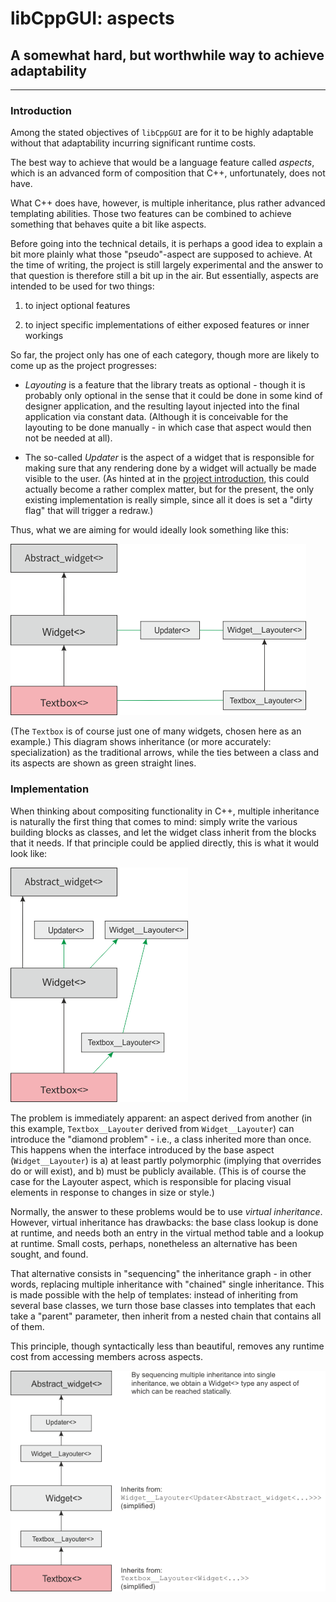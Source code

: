 libCppGUI: aspects
==================

A somewhat hard, but worthwhile way to achieve adaptability
----------------------------------------------------------

------------

### Introduction

Among the stated objectives of `libCppGUI` are for it to be highly adaptable without that adaptability incurring significant runtime costs.

The best way to achieve that would be a language feature called *aspects*, which is an advanced form of composition that C++, unfortunately, does not have.

What C++ does have, however, is multiple inheritance, plus rather advanced templating abilities. Those two features can be combined to achieve something that behaves quite a bit like aspects.

Before going into the technical details, it is perhaps a good idea to explain a bit more plainly what those "pseudo"-aspect are supposed to achieve. At the time of writing, the project is still largely experimental and the answer to that question is therefore still a bit up in the air. But essentially, aspects are intended to be used for two things:

1. to inject optional features

2. to inject specific implementations  of either exposed features or inner workings

So far, the project only has one of each category, though more are likely to come up as the project progresses:

- *Layouting* is a feature that the library treats as optional - though it is probably only optional in the sense that it could be done in some kind of designer application, and the resulting layout injected into the final application via constant data. (Although it is conceivable for the layouting to be done manually - in which case that aspect would then not be needed at all).

- The so-called *Updater* is the aspect of a widget that is responsible for making sure that any rendering done by a widget will actually be made visible to the user. (As hinted at in the [project introduction](../project_gui/project_gui.html#adapt_to_mo), this could actually become a rather complex matter, but for the present, the only existing implementation is really simple, since all it does is set a "dirty flag" that will trigger a redraw.)

Thus, what we are aiming for would ideally look something like this:

![Ideal aspect orientation](Aspects.png)

(The `Textbox` is of course just one of many widgets, chosen here as an example.) This diagram shows inheritance (or more accurately: specialization) as the traditional arrows, while the ties between a class and its aspects are shown as green straight lines.

### Implementation

When thinking about compositing functionality in C++, multiple inheritance is naturally the first thing that comes to mind: simply write the various building blocks as classes, and let the widget class inherit from the blocks that it needs. If that principle could be applied directly, this is what it would look like:

![Aspects via inheritance](Aspects_via_multiple_inheritance.png)

The problem is immediately apparent: an aspect derived from another (in this example, `Textbox__Layouter` derived from `Widget__Layouter`) can introduce the "diamond problem" - i.e., a class inherited more than once. This happens when the interface introduced by the base aspect (`Widget__Layouter`) is a) at least partly polymorphic (implying that overrides do or will exist), and b) must be publicly available. (This is of course the case for the Layouter aspect, which is responsible for placing visual elements in response to changes in size or style.)

Normally, the answer to these problems would be to use *virtual inheritance*. However, virtual inheritance has drawbacks: the base class lookup is done at runtime, and needs both an entry in the virtual method table and a lookup at runtime. Small costs, perhaps, nonetheless an alternative has been sought, and found.

That alternative consists in "sequencing" the inheritance graph - in other words, replacing multiple inheritance with "chained" single inheritance. This is made possible with the help of templates: instead of inheriting from several base classes, we turn those base classes into templates that each take a "parent" parameter, then inherit from a nested chain that contains all of them.

This principle, though syntactically less than beautiful, removes any runtime cost from accessing members across aspects.

![Aspect chaining](aspect-chaining.png)
